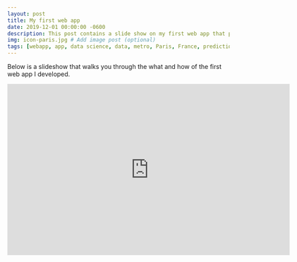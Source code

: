 ```yaml
---
layout: post
title: My first web app
date: 2019-12-01 00:00:00 -0600
description: This post contains a slide show on my first web app that predicts Paris metro air quality using data science
img: icon-paris.jpg # Add image post (optional)
tags: [webapp, app, data science, data, metro, Paris, France, prediction, Prophet, Facebook Prophet] # add tag
---
```


Below is a slideshow that walks you through the what and how of the first web app I developed. 

<iframe src="https://docs.google.com/presentation/d/e/2PACX-1vRu8CJhjSceggWsYVN4HYWWzza-aXqM6CKfm5qSUI3vb5TTF_C5c9bV3QdRvU6uu61OyYrAaOEKTnWu/embed?start=true&loop=true&delayms=1000" frameborder="0" width="640" height="389" allowfullscreen="true" mozallowfullscreen="true" webkitallowfullscreen="true"></iframe>
